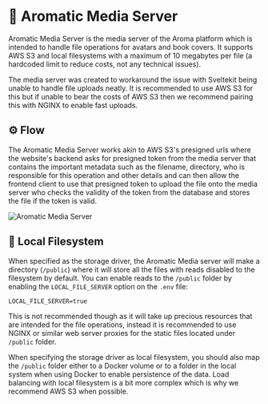 # 🌉 Aromatic Media Server
Aromatic Media Server is the media server of the Aroma platform which is intended to handle file operations for avatars and book covers. It supports AWS S3 and local filesystems with a maximum of 10 megabytes per file (a hardcoded limit to reduce costs, not any technical issues). 

The media server was created to workaround the issue with Sveltekit being unable to handle file uploads neatly. It is recommended to use AWS S3 for this but if unable to bear the costs of AWS S3 then we recommend pairing this with NGINX to enable fast uploads.

## ⚙️ Flow
The Aromatic Media Server works akin to AWS S3's presigned urls where the website's backend asks for presigned token from the media server that contains the important metadata such as the filename, directory, who is responsible for this operation and other details and can then allow the frontend client to use that presigned token to upload the file onto the media server who checks the validity of the token from the database and stores the file if the token is valid.

![Aromatic Media Server](https://user-images.githubusercontent.com/69381903/169654864-2935e453-71e1-4ab4-9b5e-591043a38b50.png)

## 💼 Local Filesystem
When specified as the storage driver, the Aromatic Media server will make a directory (`/public`) where it will store all the files with reads disabled to the filesystem by default. You can enable reads to the `/public` folder by enabling the `LOCAL_FILE_SERVER` option on the `.env` file:
```env
LOCAL_FILE_SERVER=true
```

This is not recommended though as it will take up precious resources that are intended for the file operations, instead it is recommended to use NGINX or similar web server proxies for the static files located under `/public` folder.

When specifying the storage driver as local filesystem, you should also map the `/public` folder either to a Docker volume or to a folder in the local system when using Docker to enable persistence of the data. Load balancing with local filesystem is a bit more complex which is why we recommend AWS S3 when possible.
